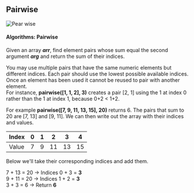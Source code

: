 ## Pairwise

![Pear wise](https://upload.wikimedia.org/wikipedia/commons/thumb/c/cf/Pears.jpg/220px-Pears.jpg)

#### Algorithms: Pairwise

Given an array **_arr_**, find element pairs whose sum equal the second argument **_arg_** and return the sum of their indices.

You may use multiple pairs that have the same numeric elements but different indices. Each pair should use the lowest possible available indices. Once an element has been used it cannot be reused to pair with another element.  
For instance, **pairwise([1, 1, 2], 3)** creates a pair [2, 1] using the 1 at index 0 rather than the 1 at index 1, because 0+2 < 1+2.

For example **pairwise([7, 9, 11, 13, 15], 20)** returns 6. The pairs that sum to 20 are [7, 13] and [9, 11]. We can then write out the array with their indices and values.

| Index | 0   | 1   | 2   | 3   | 4   |
| ----- | --- | --- | --- | --- | --- |
| Value | 7   | 9   | 11  | 13  | 15  |

Below we'll take their corresponding indices and add them.

7 + 13 = 20 → Indices 0 + 3 = **3**  
9 + 11 = 20 → Indices 1 + 2 = **3**  
3 + 3 = 6 → Return **6**
